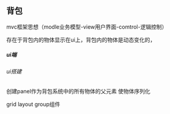 ## 背包

mvc框架思想（modle业务模型-view用户界面-comtrol-逻辑控制）

存在于背包内的物体显示在ui上，背包内的物体是动态变化的，

##### ui端

###### ui搭建

创建panel作为背包系统中的所有物体的父元素 使物体序列化

grid layout group组件